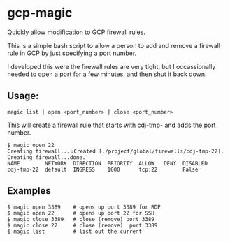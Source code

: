 # gcp-magic
Quickly allow modification to GCP firewall rules.

This is a simple bash script to allow a person to add and remove a firewall rule in GCP by just specifying a port number.

I developed this were the firewall rules are very tight, but I occassionally needed to open a port for a few minutes, and then shut it back down.

## Usage:
```magic list | open <port_number> | close <port_number>```

This will create a firewall rule that starts with cdj-tmp- and adds the port number.

```
$ magic open 22
Creating firewall...⠶Created [./project/global/firewalls/cdj-tmp-22].
Creating firewall...done.
NAME        NETWORK  DIRECTION  PRIORITY  ALLOW   DENY  DISABLED
cdj-tmp-22  default  INGRESS    1000      tcp:22        False
```

## Examples
```
$ magic open 3389    # opens up port 3389 for RDP
$ magic open 22      # opens up port 22 for SSH
$ magic close 3389   # close (remove) port 3389
$ magic close 22     # close (remove)  port 3389
$ magic list         # list out the current 
```
